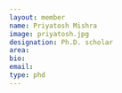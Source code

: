 ```yaml
---
layout: member
name: Priyatosh Mishra
image: priyatosh.jpg
designation: Ph.D. scholar
area:
bio:
email:
type: phd
---
```

